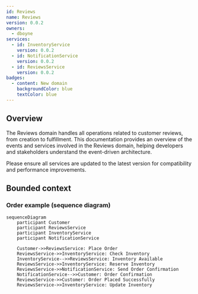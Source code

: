 ```yaml
---
id: Reviews
name: Reviews
version: 0.0.2
owners:
  - dboyne
services:
  - id: InventoryService
    version: 0.0.2
  - id: NotificationService
    version: 0.0.2
  - id: ReviewsService
    version: 0.0.2
badges:
  - content: New domain
    backgroundColor: blue
    textColor: blue
---
```


## Overview

The Reviews domain handles all operations related to customer reviews, from creation to fulfillment. This documentation provides an overview of the events and services involved in the Reviews domain, helping developers and stakeholders understand the event-driven architecture.

<Admonition type="warning">Please ensure all services are updated to the latest version for compatibility and performance improvements.</Admonition>

## Bounded context

<NodeGraph />

### Order example (sequence diagram)

```mermaid
sequenceDiagram
    participant Customer
    participant ReviewsService
    participant InventoryService
    participant NotificationService

    Customer->>ReviewsService: Place Order
    ReviewsService->>InventoryService: Check Inventory
    InventoryService-->>ReviewsService: Inventory Available
    ReviewsService->>InventoryService: Reserve Inventory
    ReviewsService->>NotificationService: Send Order Confirmation
    NotificationService-->>Customer: Order Confirmation
    ReviewsService->>Customer: Order Placed Successfully
    ReviewsService->>InventoryService: Update Inventory
```

 